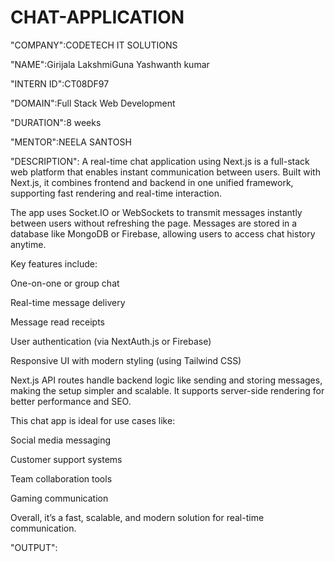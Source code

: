 # CHAT-APPLICATION


"COMPANY":CODETECH IT SOLUTIONS


"NAME":Girijala LakshmiGuna Yashwanth kumar


"INTERN ID":CT08DF97


"DOMAIN":Full Stack Web Development


"DURATION":8 weeks


"MENTOR":NEELA SANTOSH


"DESCRIPTION":
A real-time chat application using Next.js is a full-stack web platform that enables instant communication between users. Built with Next.js, it combines frontend and backend in one unified framework, supporting fast rendering and real-time interaction.

The app uses Socket.IO or WebSockets to transmit messages instantly between users without refreshing the page. Messages are stored in a database like MongoDB or Firebase, allowing users to access chat history anytime.

Key features include:

One-on-one or group chat

Real-time message delivery

Message read receipts

User authentication (via NextAuth.js or Firebase)

Responsive UI with modern styling (using Tailwind CSS)

Next.js API routes handle backend logic like sending and storing messages, making the setup simpler and scalable. It supports server-side rendering for better performance and SEO.

This chat app is ideal for use cases like:

Social media messaging

Customer support systems

Team collaboration tools

Gaming communication

Overall, it’s a fast, scalable, and modern solution for real-time communication.

"OUTPUT":

